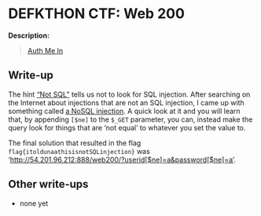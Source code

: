 # DEFKTHON CTF: Web 200

**Description:**

> [Auth Me In](http://54.201.96.212:888/web200/)

## Write-up

The hint [“Not SQL”](https://twitter.com/OpenSecurity_IN/status/440536455614443521) tells us not to look for SQL injection. After searching on the Internet about injections that are not an SQL injection, I came up with something called [a NoSQL injection](http://data.story.lu/2011/03/07/nosql-injection-in-mongo-php). A quick look at it and you will learn that, by appending `[$ne]` to the `$_GET` parameter, you can, instead make the query look for things that are ‘not equal’ to whatever you set the value to.

The final solution that resulted in the flag `flag{itoldunaathisisnotSQLinjection}` was
‘http://54.201.96.212:888/web200/?userid[$ne]=a&password[$ne]=a’.

## Other write-ups

* none yet
